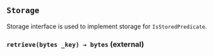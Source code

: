 ## `Storage`

Storage interface is used to implement storage for `IsStoredPredicate`.




### `retrieve(bytes _key) → bytes` (external)






